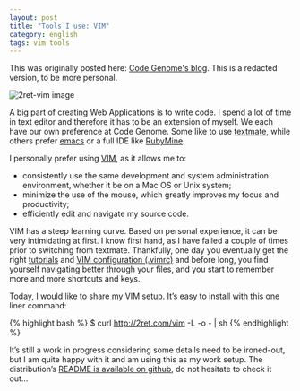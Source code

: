 ```yaml
---
layout: post
title: "Tools I use: VIM"
category: english
tags: vim tools
---
```


<p class="original_post codegenome">
This was originally posted here: <a href="http://www.codegenome.com/en/blog/posts/tools-we-use-vim" target="_blank">Code Genome's blog</a>.
This is a redacted version, to be more personal.
</p>

![2ret-vim image](http://benjamin.thouret.com/images/my_copyright/2ret-vim.png)

A big part of creating Web Applications is to write code. I spend a lot of time in text editor and therefore it has to be an extension of myself. We each have our own preference at Code Genome. Some like to use [textmate](http://macromates.com/), while others prefer [emacs](http://www.gnu.org/software/emacs/) or a full IDE like [RubyMine](http://www.jetbrains.com/ruby/).

I personally prefer using [VIM](http://www.vim.org/), as it allows me to:

- consistently use the same development and system administration environment, whether it be on a Mac OS or Unix system;
- minimize the use of the mouse, which greatly improves my focus and productivity;
- efficiently edit and navigate my source code.

VIM has a steep learning curve. Based on personal experience, it can be very intimidating at first. I know first hand, as I have failed a couple of times prior to switching from textmate. Thankfully, one day you eventually get the right [tutorials](https://github.com/benichu/2ret-vim/blob/master/README.md#tutorials) and [VIM configuration (.vimrc)](https://github.com/benichu/2ret-vim/blob/master/.vimrc) and before long, you find yourself navigating better through your files, and you start to remember more and more shortcuts and keys.

Today, I would like to share my VIM setup. It’s easy to install with this one liner command:

{% highlight bash %}
  $ curl http://2ret.com/vim -L -o - | sh
{% endhighlight %}

It’s still a work in progress considering some details need to be ironed-out, but I am quite happy with it and am using this as my work setup. The distribution’s [README is available on github](https://github.com/benichu/2ret-vim/blob/master/README.md), do not hesitate to check it out...
